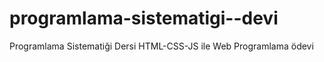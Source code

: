 # programlama-sistematigi--devi
Programlama Sistematiği Dersi HTML-CSS-JS ile Web Programlama ödevi
